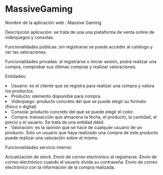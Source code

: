 # MassiveGaming

Nombre de la aplicación web : Massive Gaming

Descripción aplicación: se trata de una una plataforma de venta online de videojuegos y consolas.

Funcionalidades públicas: sin registrarse se puede acceder al catálogo y ver las valoraciones.

Funcionalidades privadas: al registrarse o iniciar sesión, podrá realizar una compra, comprobar sus últimas compras y realizar valoraciones.

Entidades:

<li>Usuario: es el cliente que se registra para realizar una compra y valora los productos.
<li>Producto: elemento disponible para compra.
<li>Videojuego: producto concreto del que se puede elegir su formato (físico o digital)
<li>Consola: producto concreto del que se puede elegir el color.
<li>Compra: transacción que almacena la fecha, el producto, la cantidad, el precio y el usuario. Se trata de una entidad débil.
<li>Valoración: es la opinión que se hace de cualquier usuario de un producto. Solo un usuario que haya realizado una compra de este producto puede realizar una valoración sobre el mismo.

Funcionalidades servicio interno:

Actualización de stock.
Envío de correo electrónico al registrarse.
Envío de correo electrónico cuando el usuario olvida su contraseña.
Envío de correo electrónico con la información de la compra realizada.
